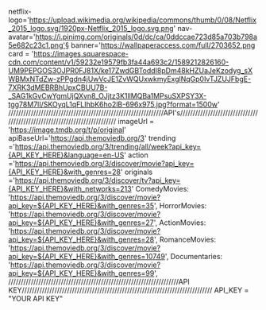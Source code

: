 netflix-logo='https://upload.wikimedia.org/wikipedia/commons/thumb/0/08/Netflix_2015_logo.svg/1920px-Netflix_2015_logo.svg.png'
nav-avatar='https://i.pinimg.com/originals/0d/dc/ca/0ddccae723d85a703b798a5e682c23c1.png'§
banner='https://wallpaperaccess.com/full/2703652.png
card = 'https://images.squarespace-cdn.com/content/v1/59232e19579fb3fa44a693c2/1589212826160-UM9PEPGOS3OJPR0FJ81X/ke17ZwdGBToddI8pDm48kHZUaJeKzodyg_sXWBMxNTdZw-zPPgdn4jUwVcJE1ZvWQUxwkmyExglNqGp0IvTJZUJFbgE-7XRK3dMEBRBhUpxCBUU7B-_SAG1kGvCwYgmUjQXvn8_OJjtz3K1llMQBa1MPsuSXPSY3X-tgg78M7lI/SKOyqL1qFLIhbK6ho2lB-696x975.jpg?format=1500w'
//////////////////////////////////////////////////////////////API's//////////////////////////////////////////////////////////////////////////
imageUrl = 'https://image.tmdb.org/t/p/original'
apiBaseUrl='https://api.themoviedb.org/3'
trending ='https://api.themoviedb.org/3/trending/all/week?api_key={API_KEY_HERE}&language=en-US'
action ='https://api.themoviedb.org/3/discover/movie?api_key={API_KEY_HERE}&with_genres=28'
originals ='https://api.themoviedb.org/3/discover/tv?api_key={API_KEY_HERE}&with_networks=213'
ComedyMovies: 'https://api.themoviedb.org/3/discover/movie?api_key=${API_KEY_HERE}&with_genres=35',
HorrorMovies: 'https://api.themoviedb.org/3/discover/movie?api_key=${API_KEY_HERE}&with_genres=27',
ActionMovies: 'https://api.themoviedb.org/3/discover/movie?api_key=${API_KEY_HERE}&with_genres=28',
RomanceMovies: 'https://api.themoviedb.org/3/discover/movie?api_key=${API_KEY_HERE}&with_genres=10749',
Documentaries: 'https://api.themoviedb.org/3/discover/movie?api_key=${API_KEY_HERE}&with_genres=99',
////////////////////////////////////////////////////////////////////API KEY////////////////////////////////////////////////////////////////////////////
API_KEY = "YOUR API KEY"